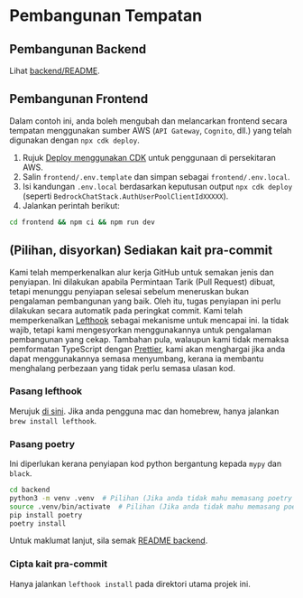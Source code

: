 # Pembangunan Tempatan

## Pembangunan Backend

Lihat [backend/README](../backend/README_ms-MY.md).

## Pembangunan Frontend

Dalam contoh ini, anda boleh mengubah dan melancarkan frontend secara tempatan menggunakan sumber AWS (`API Gateway`, `Cognito`, dll.) yang telah digunakan dengan `npx cdk deploy`.

1. Rujuk [Deploy menggunakan CDK](../README.md#deploy-using-cdk) untuk penggunaan di persekitaran AWS.
2. Salin `frontend/.env.template` dan simpan sebagai `frontend/.env.local`.
3. Isi kandungan `.env.local` berdasarkan keputusan output `npx cdk deploy` (seperti `BedrockChatStack.AuthUserPoolClientIdXXXXX`).
4. Jalankan perintah berikut:

```zsh
cd frontend && npm ci && npm run dev
```

## (Pilihan, disyorkan) Sediakan kait pra-commit

Kami telah memperkenalkan alur kerja GitHub untuk semakan jenis dan penyiapan. Ini dilakukan apabila Permintaan Tarik (Pull Request) dibuat, tetapi menunggu penyiapan selesai sebelum meneruskan bukan pengalaman pembangunan yang baik. Oleh itu, tugas penyiapan ini perlu dilakukan secara automatik pada peringkat commit. Kami telah memperkenalkan [Lefthook](https://github.com/evilmartians/lefthook?tab=readme-ov-file#install) sebagai mekanisme untuk mencapai ini. Ia tidak wajib, tetapi kami mengesyorkan menggunakannya untuk pengalaman pembangunan yang cekap. Tambahan pula, walaupun kami tidak memaksa pemformatan TypeScript dengan [Prettier](https://prettier.io/), kami akan menghargai jika anda dapat menggunakannya semasa menyumbang, kerana ia membantu menghalang perbezaan yang tidak perlu semasa ulasan kod.

### Pasang lefthook

Merujuk [di sini](https://github.com/evilmartians/lefthook#install). Jika anda pengguna mac dan homebrew, hanya jalankan `brew install lefthook`.

### Pasang poetry

Ini diperlukan kerana penyiapan kod python bergantung kepada `mypy` dan `black`.

```sh
cd backend
python3 -m venv .venv  # Pilihan (Jika anda tidak mahu memasang poetry pada persekitaran anda)
source .venv/bin/activate  # Pilihan (Jika anda tidak mahu memasang poetry pada persekitaran anda)
pip install poetry
poetry install
```

Untuk maklumat lanjut, sila semak [README backend](../backend/README_ms-MY.md).

### Cipta kait pra-commit

Hanya jalankan `lefthook install` pada direktori utama projek ini.